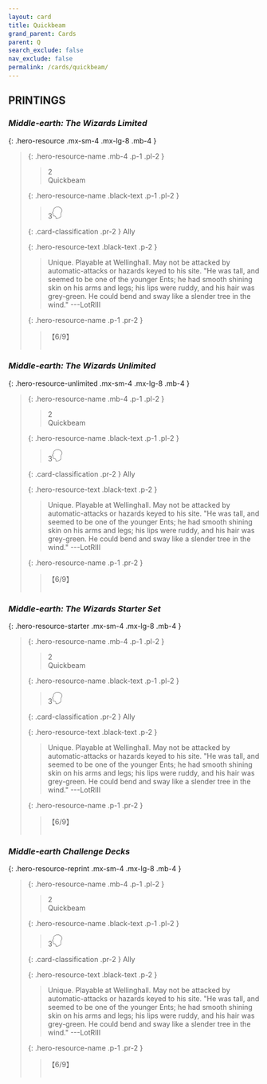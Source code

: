 ```yaml
---
layout: card
title: Quickbeam
grand_parent: Cards
parent: Q
search_exclude: false
nav_exclude: false
permalink: /cards/quickbeam/
---
```


## PRINTINGS


### _Middle-earth: The Wizards Limited_

{: .hero-resource .mx-sm-4 .mx-lg-8 .mb-4 }
> {: .hero-resource-name .mb-4 .p-1 .pl-2 }
> > <div class="card-mp">2</div>
> > <div class="card-name">Quickbeam</div>
>
> {: .hero-resource-name .black-text .p-1 .pl-2 }
> > 3![](/assets/images/mind.svg)
>
> {: .card-classification .pr-2 }
> Ally
>
> {: .hero-resource-text .black-text .p-2 }
> > Unique. Playable at Wellinghall.  May not be attacked by automatic-attacks or hazards keyed to his site.  "He was tall, and seemed to be one of the younger Ents; he had smooth shining skin on his arms and legs; his lips were ruddy, and his hair was grey-green. He could bend and sway like a slender tree in the wind." ---LotRIII 
> 
> {: .hero-resource-name .p-1 .pr-2 }
> > <div class="card-shield">【6/9】</div>
> > <div class="card-corruption">&nbsp;</div>

### _Middle-earth: The Wizards Unlimited_

{: .hero-resource-unlimited .mx-sm-4 .mx-lg-8 .mb-4 }
> {: .hero-resource-name .mb-4 .p-1 .pl-2 }
> > <div class="card-mp">2</div>
> > <div class="card-name">Quickbeam</div>
>
> {: .hero-resource-name .black-text .p-1 .pl-2 }
> > 3![](/assets/images/mind.svg)
>
> {: .card-classification .pr-2 }
> Ally
>
> {: .hero-resource-text .black-text .p-2 }
> > Unique. Playable at Wellinghall.  May not be attacked by automatic-attacks or hazards keyed to his site.  "He was tall, and seemed to be one of the younger Ents; he had smooth shining skin on his arms and legs; his lips were ruddy, and his hair was grey-green. He could bend and sway like a slender tree in the wind." ---LotRIII 
> 
> {: .hero-resource-name .p-1 .pr-2 }
> > <div class="card-shield">【6/9】</div>
> > <div class="card-corruption">&nbsp;</div>

### _Middle-earth: The Wizards Starter Set_

{: .hero-resource-starter .mx-sm-4 .mx-lg-8 .mb-4 }
> {: .hero-resource-name .mb-4 .p-1 .pl-2 }
> > <div class="card-mp">2</div>
> > <div class="card-name">Quickbeam</div>
>
> {: .hero-resource-name .black-text .p-1 .pl-2 }
> > 3![](/assets/images/mind.svg)
>
> {: .card-classification .pr-2 }
> Ally
>
> {: .hero-resource-text .black-text .p-2 }
> > Unique. Playable at Wellinghall.  May not be attacked by automatic-attacks or hazards keyed to his site.  "He was tall, and seemed to be one of the younger Ents; he had smooth shining skin on his arms and legs; his lips were ruddy, and his hair was grey-green. He could bend and sway like a slender tree in the wind." ---LotRIII 
> 
> {: .hero-resource-name .p-1 .pr-2 }
> > <div class="card-shield">【6/9】</div>
> > <div class="card-corruption">&nbsp;</div>

### _Middle-earth Challenge Decks_

{: .hero-resource-reprint .mx-sm-4 .mx-lg-8 .mb-4 }
> {: .hero-resource-name .mb-4 .p-1 .pl-2 }
> > <div class="card-mp">2</div>
> > <div class="card-name">Quickbeam</div>
>
> {: .hero-resource-name .black-text .p-1 .pl-2 }
> > 3![](/assets/images/mind.svg)
>
> {: .card-classification .pr-2 }
> Ally
>
> {: .hero-resource-text .black-text .p-2 }
> > Unique. Playable at Wellinghall.  May not be attacked by automatic-attacks or hazards keyed to his site.  "He was tall, and seemed to be one of the younger Ents; he had smooth shining skin on his arms and legs; his lips were ruddy, and his hair was grey-green. He could bend and sway like a slender tree in the wind." ---LotRIII 
> 
> {: .hero-resource-name .p-1 .pr-2 }
> > <div class="card-shield">【6/9】</div>
> > <div class="card-corruption">&nbsp;</div>
